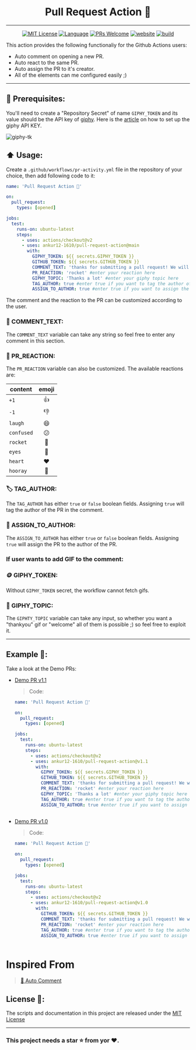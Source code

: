 <h1 align="center">Pull Request Action 🚀</h1>

---

<p align="center">
  <a href="/wow-actions/auto-comment/blob/master/LICENSE"><img alt="MIT License" src="https://img.shields.io/github/license/ankur12-1610/pull-request-action?style=flat-square"></a>
  <a href="https://www.typescriptlang.org" rel="nofollow"><img alt="Language" src="https://img.shields.io/badge/language-TypeScript-blue.svg?style=flat-square"></a>
  <a href="https://github.com/ankur12-1610/pull-request-action/pulls"><img alt="PRs Welcome" src="https://img.shields.io/badge/PRs-Welcome-brightgreen.svg?style=flat-square" ></a>
  <a href="https://github.com/marketplace/actions/pull-request-action" rel="nofollow"><img alt="website" src="https://img.shields.io/static/v1?label=&labelColor=505050&message=Marketplace&color=0076D6&style=flat-square&logo=google-chrome&logoColor=0076D6" ></a>
  <a href="https://github.com/ankur12-1610/pull-request-action/workflows/release.yml"><img alt="build" src="https://img.shields.io/github/workflow/status/wow-actions/auto-comment/Release/master?logo=github&style=flat-square" ></a>
</p>

This action provides the following functionaliy for the Github Actions users:

- Auto comment on opening a new PR.
- Auto react to the same PR.
- Auto assign the PR to it's creator.
- All of the elements can me configured easily ;)

---

## 📝 Prerequisites:
You'll need to create a "Repository Secret" of name `GIPHY_TOKEN` and its value should be the API key of [giphy](https://giphy.com/). Here is the [article](https://support.giphy.com/hc/en-us/articles/360020283431-Request-A-GIPHY-API-Key) on how to set up the giphy API KEY.

![giphy-tk](https://user-images.githubusercontent.com/76884959/147668001-4856c7f5-fe79-4ae8-a01d-fb9f1edef88f.png)


## :arrow_up: Usage:
Create a `.github/workflows/pr-activity.yml` file in the repository of your choice, then add following code to it:
```yaml
name: 'Pull Request Action 🚀'

on: 
  pull_request:
    types: [opened]

jobs:
  test:
    runs-on: ubuntu-latest
    steps:
      - uses: actions/checkout@v2
      - uses: ankur12-1610/pull-request-action@main
        with:
          GIPHY_TOKEN: ${{ secrets.GIPHY_TOKEN }}
          GITHUB_TOKEN: ${{ secrets.GITHUB_TOKEN }}
          COMMENT_TEXT: 'thanks for submitting a pull request! We will try to review it as soon as we can :)'  #enter your custom comment in the content variable
          PR_REACTION: 'rocket' #enter your reaction here
          GIPHY_TOPIC: 'Thanks a lot' #enter your giphy topic here
          TAG_AUTHOR: true #enter true if you want to tag the author of the pull request
          ASSIGN_TO_AUTHOR: true #enter true if you want to assign the pull request to the author of the pull request
```
The comment and the reaction to the PR can be customized according to the user.
###  💬 COMMENT_TEXT:
The `COMMENT_TEXT` variable can take any string so feel free to enter any comment in this section.

### 🚀 PR_REACTION:
The `PR_REACTION` variable can also be customized. The available reactions are:

| content    | emoji |
| ---------- | :-----: |
| `+1`       | 👍    |
| `-1`       | 👎    |
| `laugh`    | 😄    |
| `confused` | 😕    |
| `rocket`   | 🚀    |
| `eyes`     | 👀    |
| `heart`    | ❤️    |
| `hooray`   | 🎉    |

### 🏷️ TAG_AUTHOR:
The `TAG_AUTHOR` has either `true` or `false` boolean fields. Assigning `true` will tag the author of the PR in the comment.

### 🏁 ASSIGN_TO_AUTHOR:
The `ASSIGN_TO_AUTHOR` has either `true` or `false` boolean fields. Assigning `true` will assign the PR to the author of the PR.

### If user wants to add GIF to the comment:
### 🪙 GIPHY_TOKEN:
Without `GIPHY_TOKEN` secret, the workflow cannot fetch gifs.

### 📍 GIPHY_TOPIC:
The `GIPHTY_TOPIC` variable can take any input, so whether you want a "thankyou" gif or "welcome" all of them is possible ;) so feel free to exploit it.

---

##  Example 🍠:
Take a look at the Demo PRs:
- [Demo PR v1.1](https://github.com/ankur12-1610/pull-request-action/pull/40)
  >Code:
  ```yaml
  name: 'Pull Request Action 🚀'

  on: 
    pull_request:
      types: [opened]

  jobs:
    test:
      runs-on: ubuntu-latest
      steps:
        - uses: actions/checkout@v2
        - uses: ankur12-1610/pull-request-action@v1.1
          with:
            GIPHY_TOKEN: ${{ secrets.GIPHY_TOKEN }}
            GITHUB_TOKEN: ${{ secrets.GITHUB_TOKEN }}
            COMMENT_TEXT: 'thanks for submitting a pull request! We will try to review it as soon as we can :)'  #enter your custom comment in the content variable
            PR_REACTION: 'rocket' #enter your reaction here
            GIPHY_TOPIC: 'Thanks a lot' #enter your giphy topic here
            TAG_AUTHOR: true #enter true if you want to tag the author of the pull request
            ASSIGN_TO_AUTHOR: true #enter true if you want to assign the pull request to the author of the pull request
   
  ```
  
- [Demo PR v1.0](https://github.com/ankur12-1610/pull-request-action/pull/10)
  >Code:
  ```yaml
  name: 'Pull Request Action 🚀'

  on: 
    pull_request:
      types: [opened]

  jobs:
    test:
      runs-on: ubuntu-latest
      steps:
        - uses: actions/checkout@v2
        - uses: ankur12-1610/pull-request-action@v1.0
          with:
            GITHUB_TOKEN: ${{ secrets.GITHUB_TOKEN }}
            COMMENT_TEXT: 'thanks for submitting a pull request! We will try to review it as soon as we can :)'  #enter your custom comment in the content variable
            PR_REACTION: 'rocket' #enter your reaction here
            TAG_AUTHOR: true #enter true if you want to tag the author of the pull request
            ASSIGN_TO_AUTHOR: true #enter true if you want to assign the pull request to the author of the pull request
   
  ```

# Inspired From

> [:speech_balloon: Auto Comment](https://github.com/wow-actions/auto-comment)


##  License 🔖:

The scripts and documentation in this project are released under the [MIT License](LICENSE)

---

### This project needs a **star** ⭐ from yor ♥.
